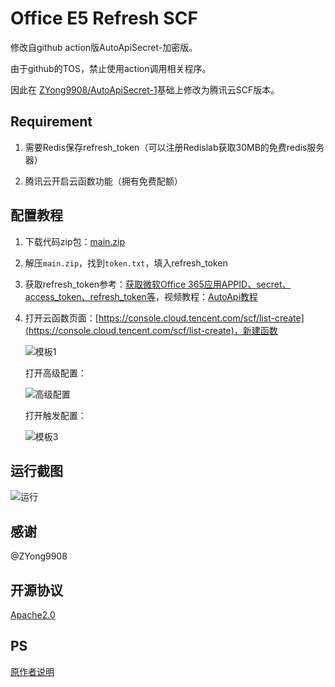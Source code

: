 # Office E5 Refresh SCF
修改自github action版AutoApiSecret-加密版。

由于github的TOS，禁止使用action调用相关程序。

因此在 [ZYong9908/AutoApiSecret-1](https://github.com/ZYong9908/AutoApiSecret-1)基础上修改为腾讯云SCF版本。



## Requirement

1. 需要Redis保存refresh_token（可以注册Redislab获取30MB的免费redis服务器）

2. 腾讯云开启云函数功能（拥有免费配额）



## 配置教程

1. 下载代码zip包：[main.zip](https://github.com/LittleJake/office-e5-refresh-SCF/archive/refs/heads/main.zip)

2. 解压`main.zip`，找到`token.txt`，填入refresh_token

3. 获取refresh_token参考：[获取微软Office 365应用APPID、secret、access_token、refresh_token等](https://blog.littlejake.net/archives/481/)，视频教程：[AutoApi教程](https://www.bilibili.com/video/av95688306/)

4. 打开云函数页面：[https://console.cloud.tencent.com/scf/list-create](https://console.cloud.tencent.com/scf/list-create)，新建函数

   ![模板1](https://cdn.jsdelivr.net/gh/LittleJake/blog-static-files@imgs/imgs/20210828210618.png)

   打开高级配置：

   ![高级配置](https://cdn.jsdelivr.net/gh/LittleJake/blog-static-files@imgs/imgs/20210828210929.png)

   打开触发配置：

   ![模板3](https://cdn.jsdelivr.net/gh/LittleJake/blog-static-files@imgs/imgs/20210828211214.png)

## 运行截图

![运行](https://cdn.jsdelivr.net/gh/LittleJake/blog-static-files@imgs/imgs/20210828211457.png)



## 感谢

@ZYong9908



## 开源协议

[Apache2.0](LICENSE)



## PS

[原作者说明](README.old.md)
